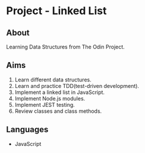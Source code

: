 # Project - Linked List

## About

Learning Data Structures from The Odin Project.

## Aims

1. Learn different data structures.
2. Learn and practice TDD(test-driven development).
3. Implement a linked list in JavaScript.
4. Implement Node.js modules.
5. Implement JEST testing.
6. Review classes and class methods.

## Languages

- JavaScript
